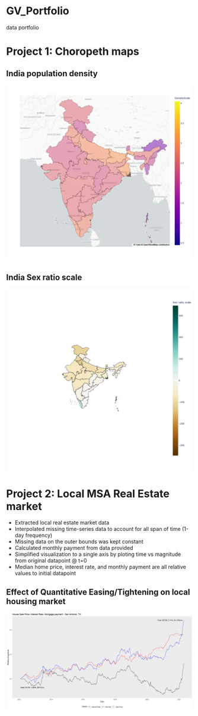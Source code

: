 # GV_Portfolio
data portfolio
# Project 1: Choropeth maps
## India population density
![](images/newplot_India%20PD.png)

## India Sex ratio scale
![](/images/newplot_India%20SRS.png)

# Project 2: Local MSA Real Estate market
* Extracted local real estate market data
* Interpolated missing time-series data to account for all span of time (1-day frequency)
* Missing data on the outer bounds was kept constant
* Calculated monthly payment from data provided
* Simplified visualization to a single axis by ploting time vs magnitude from original datapoint @ t=0
* Median home price, interest rate, and monthly payment are all relative values to initial datapoint

## Effect of Quantitative Easing/Tightening on local housing market
![](/images/SA_housing_Final.png)

